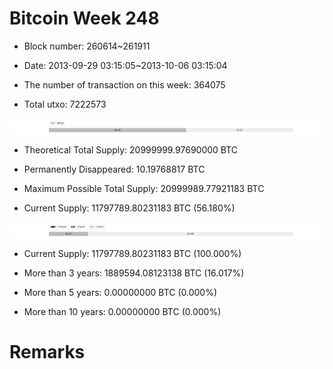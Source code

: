 # Bitcoin Week 248

- Block number: 260614~261911

- Date: 2013-09-29 03:15:05~2013-10-06 03:15:04

- The number of transaction on this week: 364075

- Total utxo: 7222573

![](../images/mined_week248.png)

- Theoretical Total Supply: 20999999.97690000 BTC

- Permanently Disappeared: 10.19768817 BTC

- Maximum Possible Total Supply: 20999989.77921183 BTC

- Current Supply: 11797789.80231183 BTC (56.180%)

![](../images/year_week248.png)


- Current Supply: 11797789.80231183 BTC (100.000%)

- More than 3 years: 1889594.08123138 BTC (16.017%)

- More than 5 years: 0.00000000 BTC (0.000%)

- More than 10 years: 0.00000000 BTC (0.000%)

# Remarks

